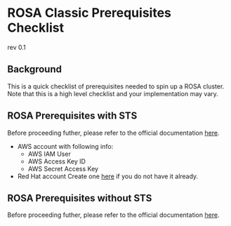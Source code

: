 # ROSA Classic Prerequisites Checklist
rev 0.1

## Background
This is a quick checklist of prerequisites needed to spin up a ROSA cluster. Note that this is a high level checklist and your implementation may vary. 

## ROSA Prerequisites with STS
Before proceeding futher, please refer to the official documentation [here](https://docs.openshift.com/rosa/rosa_planning/rosa-sts-aws-prereqs.html#rosa-aws-prereqs_rosa-sts-aws-prereqs).

- AWS account with following info:
    - AWS IAM User
    - AWS Access Key ID
    - AWS Secret Access Key
- Red Hat account
    Create one [here](https://console.redhat.com/) if you do not have it already.






## ROSA Prerequisites without STS 
Before proceeding futher, please refer to the official documentation [here](https://docs.openshift.com/rosa/rosa_install_access_delete_clusters/rosa_getting_started_iam/rosa-aws-prereqs.html).